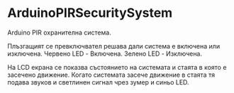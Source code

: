 # ArduinoPIRSecuritySystem
Arduino PIR охранителна система.

Плъзгащият се превключвател решава дали система е включена или изключена.
Червено LED - Включена.
Зелено LED - Изключена.

На LCD екрана се показва състоянието на системата и стаята в която е засечено движение.
Когато системата засече движение в стаята тя подава звуков и светлинен сигнал чрез зумер и синьо LED. 
